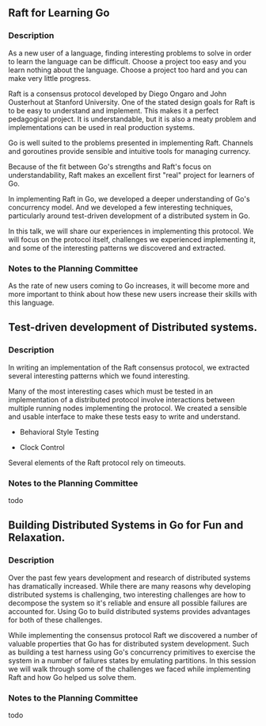 ## Raft for Learning Go

### Description

As a new user of a language, finding interesting problems to solve in order to
learn the language can be difficult. Choose a project too easy and you learn
nothing about the language. Choose a project too hard and you can make very
little progress.

Raft is a consensus protocol developed by Diego Ongaro and John Ousterhout at Stanford
University. One of the stated design goals for Raft is to be easy to understand and
implement. This makes it a perfect pedagogical project. It is understandable, but it is
also a meaty problem and implementations can be used in real production systems.

Go is well suited to the problems presented in implementing Raft. Channels and goroutines
provide sensible and intuitive tools for managing currency.

Because of the fit between Go's strengths and Raft's focus on understandability, Raft makes
an excellent first "real" project for learners of Go.

In implementing Raft in Go, we developed a deeper understanding of Go's
concurrency model. And we developed a few
interesting techniques, particularly around test-driven development of a
distributed system in Go.

In this talk, we will share our experiences in implementing this protocol. We will focus on the protocol itself, challenges we experienced implementing it, and some of the interesting patterns we discovered and extracted.

### Notes to the Planning Committee

As the rate of new users coming to Go increases, it will become more and more important
to think about how these new users increase their skills with this language.

## Test-driven development of Distributed systems.

### Description

In writing an implementation of the Raft consensus protocol, we extracted
several interesting patterns which we found interesting.

Many of the most interesting cases which must be tested in an implementation of a distributed
protocol involve interactions between multiple running nodes implementing the protocol. We created
a sensible and usable interface to make these tests easy to write and understand. 

* Behavioral Style Testing

* Clock Control

Several elements of the Raft protocol rely on timeouts. 

### Notes to the Planning Committee

todo

## Building Distributed Systems in Go for Fun and Relaxation.

### Description

Over the past few years development and research of distributed systems has
dramatically increased. While there are many reasons why developing distributed
systems is challenging, two interesting challenges are how to decompose the system
so it's reliable and ensure all possible failures are accounted for. Using Go
to build distributed systems provides advantages for both of these challenges.

While implementing the consensus protocol Raft we discovered a number of valuable
properties that Go has for distributed system development. Such as building a
test harness using Go's concurrency primitives to exercise the system in a number
of failures states by emulating partitions. In this session we will walk through
some of the challenges we faced while implementing Raft and how Go helped us
solve them.

### Notes to the Planning Committee

todo

